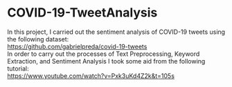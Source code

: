 # COVID-19-TweetAnalysis
In this project, I carried out the sentiment analysis of COVID-19 tweets using the following dataset:  
https://github.com/gabrielpreda/covid-19-tweets  
In order to carry out the processes of Text Preprocessing, Keyword Extraction, and Sentiment Analysis I took some aid from the following tutorial:  
https://www.youtube.com/watch?v=Pxk3uKd4Z2k&t=105s
